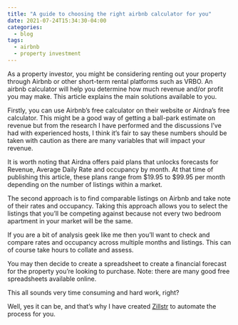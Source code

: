 ```yaml
---
title: "A guide to choosing the right airbnb calculator for you"
date: 2021-07-24T15:34:30-04:00
categories:
  - blog
tags:
  - airbnb
  - property investment
---
```


As a property investor, you might be considering renting out your property through Airbnb or other short-term rental platforms such as VRBO. An airbnb calculator will help you determine how much revenue and/or profit you may make. This article explains the main solutions available to you.

Firstly, you can use Airbnb’s free calculator on their website or Airdna’s free calculator. This might be a good way of getting a ball-park estimate on revenue but from the research I have performed and the discussions I’ve had with experienced hosts, I think it’s fair to say these numbers should be taken with caution as there are many variables that will impact your revenue. 

It is worth noting that Airdna offers paid plans that unlocks forecasts for Revenue, Average Daily Rate and occupancy by month. At that time of publishing this article, these plans range from $19.95 to $99.95 per month depending on the number of listings within a market.

The second approach is to find comparable listings on Airbnb and take note of their rates and occupancy. Taking this approach allows you to select the listings that you’ll be competing against because not every two bedroom apartment in your market will be the same.

If you are a bit of analysis geek like me then you’ll want to check and compare rates and occupancy across multiple months and listings. This can of course take hours to collate and assess. 

You may then decide to create a spreadsheet to create a financial forecast for the property you’re looking to purchase. Note: there are many good free spreadsheets available online.

This all sounds very time consuming and hard work, right? 

Well, yes it can be, and that’s why I have created [Zillstr][zillstr-home] to automate the process for you.

[zillstr-home]: https://zillstr.com/

